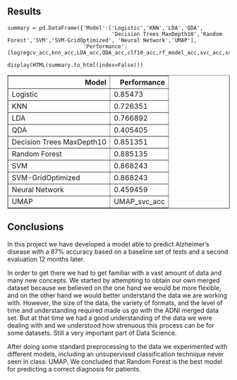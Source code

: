 
## Results



```
summary = pd.DataFrame({'Model':['Logistic','KNN','LDA','QDA',
                                 'Decision Trees MaxDepth10','Random Forest','SVM','SVM-GridOptimized', 'Neural Network','UMAP'],
                        'Performance':[logregcv_acc,knn_acc,LDA_acc,QDA_acc,clf10_acc,rf_model_acc,svc_acc,svc_grid_acc,NN_acc,'UMAP_svc_acc']})

display(HTML(summary.to_html(index=False)))

```



<table border="1" class="dataframe">
  <thead>
    <tr style="text-align: right;">
      <th>Model</th>
      <th>Performance</th>
    </tr>
  </thead>
  <tbody>
    <tr>
      <td>Logistic</td>
      <td>0.85473</td>
    </tr>
    <tr>
      <td>KNN</td>
      <td>0.726351</td>
    </tr>
    <tr>
      <td>LDA</td>
      <td>0.766892</td>
    </tr>
    <tr>
      <td>QDA</td>
      <td>0.405405</td>
    </tr>
    <tr>
      <td>Decision Trees MaxDepth10</td>
      <td>0.851351</td>
    </tr>
    <tr>
      <td>Random Forest</td>
      <td>0.885135</td>
    </tr>
    <tr>
      <td>SVM</td>
      <td>0.868243</td>
    </tr>
    <tr>
      <td>SVM-GridOptimized</td>
      <td>0.868243</td>
    </tr>
    <tr>
      <td>Neural Network</td>
      <td>0.459459</td>
    </tr>
    <tr>
      <td>UMAP</td>
      <td>UMAP_svc_acc</td>
    </tr>
  </tbody>
</table>


## Conclusions

In this project we have developed a model able to predict Alzheimer’s disease with a 87% accuracy based on a baseline set of tests and a second evaluation 12 months later. 

In order to get there we had to get familiar with a vast amount of data and many new concepts. We started by attempting to obtain our own merged dataset because we believed on the one hand we would be more flexible, and on the other hand we would better understand the data we are working with. However, the size of the data, the variety of formats, and the level of time and understanding required made us go with the ADNI merged data set.  But at that time we had a good understanding of the data we were dealing with and we understood how strenuous this process can be for some datasets. Still a very important part of Data Science.

After doing some standard preprocessing to the data we experimented with different models, including an unsupervised classification technique never seen in class: UMAP.  We concluded that Random Forest is the best model for predicting a correct diagnosis for patients.

